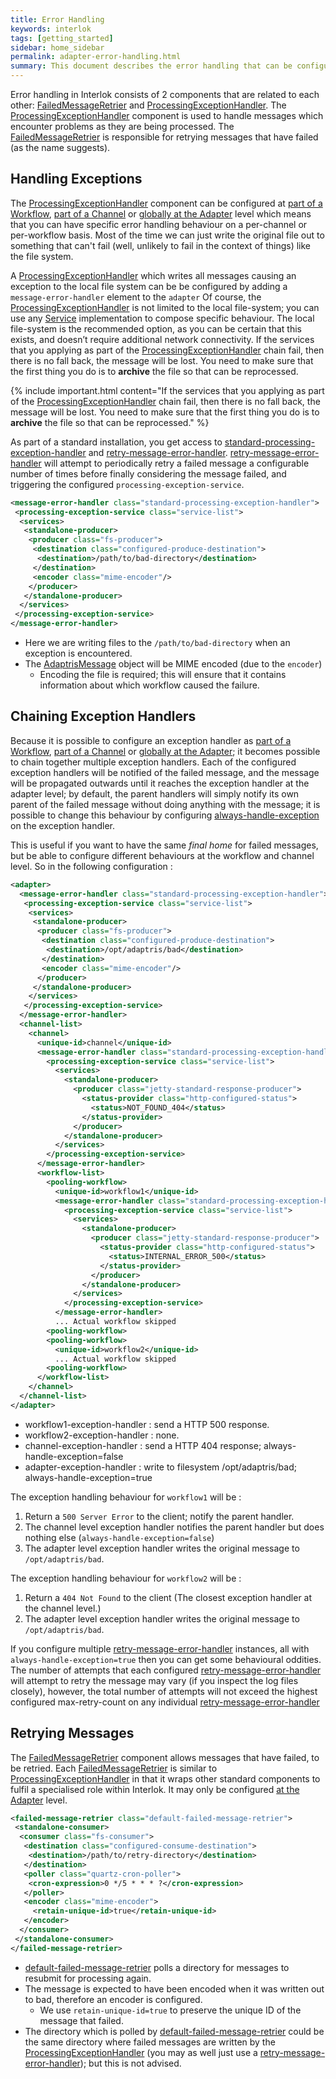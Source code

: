 ```yaml
---
title: Error Handling
keywords: interlok
tags: [getting_started]
sidebar: home_sidebar
permalink: adapter-error-handling.html
summary: This document describes the error handling that can be configured within Interlok
---
```

Error handling in Interlok consists of 2 components that are related to each other: [FailedMessageRetrier][] and [ProcessingExceptionHandler][]. The [ProcessingExceptionHandler][] component is used to handle messages which encounter problems as they are being processed. The [FailedMessageRetrier][] is responsible for retrying messages that have failed (as the name suggests).

## Handling Exceptions ##

The [ProcessingExceptionHandler][] component can be configured at [part of a Workflow][], [part of a Channel][] or [globally at the Adapter][] level which means that you can have specific error handling behaviour on a per-channel or per-workflow basis. Most of the time we can just write the original file out to something that can't fail (well, unlikely to fail in the context of things) like the file system.

A [ProcessingExceptionHandler] which writes all messages causing an exception to the local file system can be be configured by adding a `message-error-handler` element to the `adapter` Of course, the [ProcessingExceptionHandler][] is not limited to the local file-system; you can use any [Service] implementation to compose specific behaviour.  The local file-system is the recommended option, as you can be certain that this exists, and doesn’t require additional network connectivity.  If the services that you applying as part of the [ProcessingExceptionHandler] chain fail, then there is no fall back, the message will be lost. You need to make sure that the first thing you do is to __archive__ the file so that can be reprocessed.

{% include important.html content="If the services that you applying as part of the [ProcessingExceptionHandler] chain fail, then there is no fall back, the message will be lost. You need to make sure that the first thing you do is to __archive__ the file so that can be reprocessed." %}

As part of a standard installation, you get access to [standard-processing-exception-handler][] and [retry-message-error-handler][]. [retry-message-error-handler][] will attempt to periodically retry a failed message a configurable number of times before finally considering the message failed, and triggering the configured `processing-exception-service`.

```xml
<message-error-handler class="standard-processing-exception-handler">
 <processing-exception-service class="service-list">
  <services>
   <standalone-producer>
    <producer class="fs-producer">
     <destination class="configured-produce-destination">
      <destination>/path/to/bad-directory</destination>
     </destination>
     <encoder class="mime-encoder"/>
    </producer>
   </standalone-producer>
  </services>
 </processing-exception-service>
</message-error-handler>
```

- Here we are writing files to the `/path/to/bad-directory` when an exception is encountered.
- The [AdaptrisMessage] object will be MIME encoded (due to the `encoder`)
    - Encoding the file is required; this will ensure that it contains information about which workflow caused the failure.

## Chaining Exception Handlers ##

Because it is possible to configure an exception handler as [part of a Workflow][], [part of a Channel][] or [globally at the Adapter][]; it becomes possible to chain together multiple exception handlers. Each of the configured exception handlers will be notified of the failed message, and the message will be propagated outwards until it reaches the exception handler at the adapter level; by default, the parent handlers will simply notify its own parent of the failed message without doing anything with the message; it is possible to change this behaviour by configuring [always-handle-exception][] on the exception handler.

This is useful if you want to have the same _final home_ for failed messages, but be able to configure different behaviours at the workflow and channel level. So in the following configuration :

```xml
<adapter>
  <message-error-handler class="standard-processing-exception-handler">
   <processing-exception-service class="service-list">
    <services>
     <standalone-producer>
      <producer class="fs-producer">
       <destination class="configured-produce-destination">
        <destination>/opt/adaptris/bad</destination>
       </destination>
       <encoder class="mime-encoder"/>
      </producer>
     </standalone-producer>
    </services>
   </processing-exception-service>
  </message-error-handler>
  <channel-list>
    <channel>
      <unique-id>channel</unique-id>
      <message-error-handler class="standard-processing-exception-handler">
        <processing-exception-service class="service-list">
          <services>
            <standalone-producer>
              <producer class="jetty-standard-response-producer">
                <status-provider class="http-configured-status">
                  <status>NOT_FOUND_404</status>
                </status-provider>
              </producer>
            </standalone-producer>
          </services>
        </processing-exception-service>
      </message-error-handler>
      <workflow-list>
        <pooling-workflow>
          <unique-id>workflow1</unique-id>
          <message-error-handler class="standard-processing-exception-handler">
            <processing-exception-service class="service-list">
              <services>
                <standalone-producer>
                  <producer class="jetty-standard-response-producer">
                    <status-provider class="http-configured-status">
                      <status>INTERNAL_ERROR_500</status>
                    </status-provider>
                  </producer>
                </standalone-producer>
              </services>
            </processing-exception-service>
          </message-error-handler>
          ... Actual workflow skipped
        <pooling-workflow>
        <pooling-workflow>
          <unique-id>workflow2</unique-id>
          ... Actual workflow skipped
        <pooling-workflow>
      </workflow-list>
    </channel>
  </channel-list>
</adapter>
```

- workflow1-exception-handler : send a HTTP 500 response.
- workflow2-exception-handler : none.
- channel-exception-handler : send a HTTP 404 response; always-handle-exception=false
- adapter-exception-handler : write to filesystem /opt/adaptris/bad; always-handle-exception=true

The exception handling behaviour for `workflow1` will be :

1. Return a `500 Server Error` to the client; notify the parent handler.
1. The channel level exception handler notifies the parent handler but does nothing else (`always-handle-exception=false`)
1. The adapter level exception handler writes the original message to `/opt/adaptris/bad`.

The exception handling behaviour for `workflow2` will be :

1. Return a `404 Not Found` to the client (The closest exception handler at the channel level.)
1. The adapter level exception handler writes the original message to `/opt/adaptris/bad`.

If you configure multiple [retry-message-error-handler][] instances, all with `always-handle-exception=true` then you can get some behavioural oddities. The number of attempts that each configured [retry-message-error-handler][] will attempt to retry the message may vary (if you inspect the log files closely), however, the total number of attempts will not exceed the highest configured max-retry-count on any individual [retry-message-error-handler][]


## Retrying Messages ##

The [FailedMessageRetrier] component allows messages that have failed, to be retried. Each [FailedMessageRetrier] is similar to [ProcessingExceptionHandler] in that it wraps other standard components to fulfil a specialised role within Interlok. It may only be configured [at the Adapter][] level.

```xml
<failed-message-retrier class="default-failed-message-retrier">
 <standalone-consumer>
  <consumer class="fs-consumer">
   <destination class="configured-consume-destination">
    <destination>/path/to/retry-directory</destination>
   </destination>
   <poller class="quartz-cron-poller">
    <cron-expression>0 */5 * * * ?</cron-expression>
   </poller>
   <encoder class="mime-encoder">
     <retain-unique-id>true</retain-unique-id>
   </encoder>
  </consumer>
 </standalone-consumer>
</failed-message-retrier>
```

- [default-failed-message-retrier][] polls a directory for messages to resubmit for processing again.
- The message is expected to have been encoded when it was written out to bad, therefore an encoder is configured.
    - We use `retain-unique-id=true` to preserve the unique ID of the message that failed.
- The directory which is polled by [default-failed-message-retrier][] could be the same directory where failed messages are written by the [ProcessingExceptionHandler] (you may as well just use a [retry-message-error-handler][]); but this is not advised.


[AdaptrisMessage]: https://nexus.adaptris.net/nexus/content/sites/javadocs/com/adaptris/interlok-core/3.9-SNAPSHOT/com/adaptris/core/AdaptrisMessage.html
[FailedMessageRetrier]: https://nexus.adaptris.net/nexus/content/sites/javadocs/com/adaptris/interlok-core/3.9-SNAPSHOT/com/adaptris/core/FailedMessageRetrier.html
[ProcessingExceptionHandler]: https://nexus.adaptris.net/nexus/content/sites/javadocs/com/adaptris/interlok-core/3.9-SNAPSHOT/com/adaptris/core/ProcessingExceptionHandler.html
[part of a Workflow]: https://nexus.adaptris.net/nexus/content/sites/javadocs/com/adaptris/interlok-core/3.9-SNAPSHOT/com/adaptris/core/WorkflowImp.html#setMessageErrorHandler-com.adaptris.core.ProcessingExceptionHandler-
[part of a Channel]: https://nexus.adaptris.net/nexus/content/sites/javadocs/com/adaptris/interlok-core/3.9-SNAPSHOT/com/adaptris/core/Channel.html#setMessageErrorHandler-com.adaptris.core.ProcessingExceptionHandler-
[globally at the Adapter]: https://nexus.adaptris.net/nexus/content/sites/javadocs/com/adaptris/interlok-core/3.9-SNAPSHOT/com/adaptris/core/Adapter.html#setMessageErrorHandler-com.adaptris.core.ProcessingExceptionHandler-
[service-list]: https://nexus.adaptris.net/nexus/content/sites/javadocs/com/adaptris/interlok-core/3.9-SNAPSHOT/com/adaptris/core/ServiceList.html
[Service]: https://nexus.adaptris.net/nexus/content/sites/javadocs/com/adaptris/interlok-core/3.9-SNAPSHOT/com/adaptris/core/Service.html
[standard-processing-exception-handler]: https://nexus.adaptris.net/nexus/content/sites/javadocs/com/adaptris/interlok-core/3.9-SNAPSHOT/com/adaptris/core/StandardProcessingExceptionHandler.html
[retry-message-error-handler]: https://nexus.adaptris.net/nexus/content/sites/javadocs/com/adaptris/interlok-core/3.9-SNAPSHOT/com/adaptris/core/RetryMessageErrorHandler.html
[at the Adapter]: https://nexus.adaptris.net/nexus/content/sites/javadocs/com/adaptris/interlok-core/3.9-SNAPSHOT/com/adaptris/core/Adapter.html#setFailedMessageRetrier-com.adaptris.core.FailedMessageRetrier-
[default-failed-message-retrier]: https://nexus.adaptris.net/nexus/content/sites/javadocs/com/adaptris/interlok-core/3.9-SNAPSHOT/com/adaptris/core/DefaultFailedMessageRetrier.html
[always-handle-exception]: https://nexus.adaptris.net/nexus/content/sites/javadocs/com/adaptris/interlok-core/3.9-SNAPSHOT/com/adaptris/core/RootProcessingExceptionHandler.html#setAlwaysHandleException-java.lang.Boolean-
